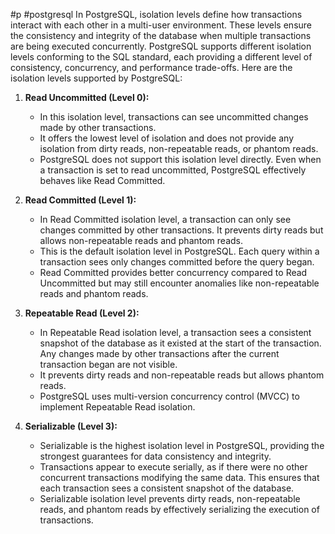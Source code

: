#p #postgresql 
In PostgreSQL, isolation levels define how transactions interact with each other in a multi-user environment. These levels ensure the consistency and integrity of the database when multiple transactions are being executed concurrently. PostgreSQL supports different isolation levels conforming to the SQL standard, each providing a different level of consistency, concurrency, and performance trade-offs. Here are the isolation levels supported by PostgreSQL:

1. **Read Uncommitted (Level 0):**
    
    - In this isolation level, transactions can see uncommitted changes made by other transactions.
    - It offers the lowest level of isolation and does not provide any isolation from dirty reads, non-repeatable reads, or phantom reads.
    - PostgreSQL does not support this isolation level directly. Even when a transaction is set to read uncommitted, PostgreSQL effectively behaves like Read Committed.
2. **Read Committed (Level 1):**
    
    - In Read Committed isolation level, a transaction can only see changes committed by other transactions. It prevents dirty reads but allows non-repeatable reads and phantom reads.
    - This is the default isolation level in PostgreSQL. Each query within a transaction sees only changes committed before the query began.
    - Read Committed provides better concurrency compared to Read Uncommitted but may still encounter anomalies like non-repeatable reads and phantom reads.
3. **Repeatable Read (Level 2):**
    
    - In Repeatable Read isolation level, a transaction sees a consistent snapshot of the database as it existed at the start of the transaction. Any changes made by other transactions after the current transaction began are not visible.
    - It prevents dirty reads and non-repeatable reads but allows phantom reads.
    - PostgreSQL uses multi-version concurrency control (MVCC) to implement Repeatable Read isolation.
4. **Serializable (Level 3):**
    
    - Serializable is the highest isolation level in PostgreSQL, providing the strongest guarantees for data consistency and integrity.
    - Transactions appear to execute serially, as if there were no other concurrent transactions modifying the same data. This ensures that each transaction sees a consistent snapshot of the database.
    - Serializable isolation level prevents dirty reads, non-repeatable reads, and phantom reads by effectively serializing the execution of transactions.